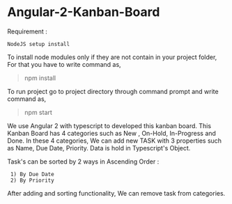 # Angular-2-Kanban-Board

Requirement :

    NodeJS setup install

To install node modules only if they are not contain in your project folder, For that you have to write command as,

>npm install

To run project go to project directory through command prompt and write command as,

>npm start

We use Angular 2 with typescript to developed this kanban board. This Kanban Board has 4 categories such as New , On-Hold, In-Progress and Done. In these 4 categories, We can add new TASK with 3 properties such as Name, Due Date, Priority. Data is hold in Typescript's Object.
 
 Task's can be sorted by 2 ways in Ascending Order :
 
     1) By Due Date
     2) By Priority
  
 After adding and sorting functionality, We can remove task from categories.  
